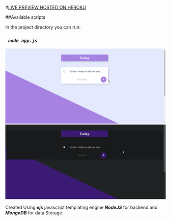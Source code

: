 #[LIVE PREVIEW HOSTED ON HEROKU](https://whispering-beach-76224.herokuapp.com/)

##Available scripts

In the project directory you can run:

### _` node app.js`_

![image info](./screenshot2.png)
![image info](./screenshot.png)

Created Using _**ejs**_ javascript templating engine _**NodeJS**_ for backend and _**MongoDB**_ for data Storage.
